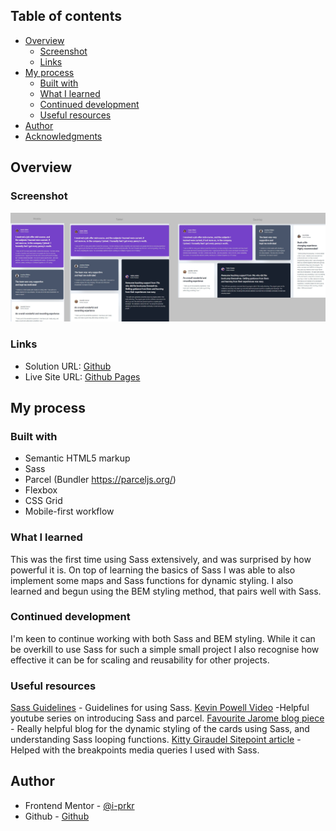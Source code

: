 ## Table of contents

- [Overview](#overview)
  - [Screenshot](#screenshot)
  - [Links](#links)
- [My process](#my-process)
  - [Built with](#built-with)
  - [What I learned](#what-i-learned)
  - [Continued development](#continued-development)
  - [Useful resources](#useful-resources)
- [Author](#author)
- [Acknowledgments](#acknowledgments)

## Overview

### Screenshot

![Screenshot](./images/Screenshot.jpg)

### Links

- Solution URL: [Github](https://github.com/i-prkr/testimonials-grid)
- Live Site URL: [Github Pages](https://i-prkr.github.io/testimonials-grid/)

## My process

### Built with

- Semantic HTML5 markup
- Sass
- Parcel (Bundler https://parceljs.org/)
- Flexbox
- CSS Grid
- Mobile-first workflow

### What I learned

This was the first time using Sass extensively, and was surprised by how powerful it is. On top of learning the basics of Sass I was able to also implement some maps and Sass functions for dynamic styling. I also learned and begun using the BEM styling method, that pairs well with Sass.

### Continued development

I'm keen to continue working with both Sass and BEM styling. While it can be overkill to use Sass for such a simple small project I also recognise how effective it can be for scaling and reusability for other projects.

### Useful resources

[Sass Guidelines](https://sass-guidelin.es/#the-7-1-pattern) - Guidelines for using Sass.
[Kevin Powell Video](https://www.youtube.com/watch?v=wYWf2m_yzBQ&list=PL4-IK0AVhVjMYRhK9vRPatSlb-9r0aKgh) -Helpful youtube series on introducing Sass and parcel.
[Favourite Jarome blog piece](https://blog.favouritejome.dev/lets-build-a-multi-coloured-card-component-using-sass) - Really helpful blog for the dynamic styling of the cards using Sass, and understanding Sass looping functions.
[Kitty Giraudel Sitepoint article](https://www.sitepoint.com/managing-responsive-breakpoints-sass/) - Helped with the breakpoints media queries I used with Sass.

## Author

- Frontend Mentor - [@i-prkr](https://www.frontendmentor.io/profile/i-prkr)
- Github - [Github](https://github.com/i-prkr)
